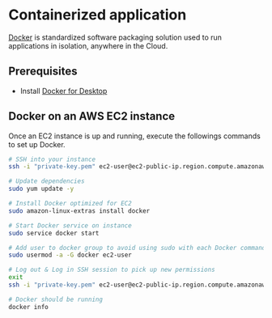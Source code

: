 # Containerized application

[Docker](https://www.docker.com/) is standardized software packaging solution used to run applications in isolation, anywhere in the Cloud.

## Prerequisites

- Install [Docker for Desktop](https://www.docker.com/products/docker-desktop)

## Docker on an AWS EC2 instance

Once an EC2 instance is up and running, execute the followings commands to set up Docker.

```sh
# SSH into your instance
ssh -i "private-key.pem" ec2-user@ec2-public-ip.region.compute.amazonaws.com

# Update dependencies
sudo yum update -y

# Install Docker optimized for EC2
sudo amazon-linux-extras install docker

# Start Docker service on instance
sudo service docker start

# Add user to docker group to avoid using sudo with each Docker commands
sudo usermod -a -G docker ec2-user

# Log out & Log in SSH session to pick up new permissions
exit
ssh -i "private-key.pem" ec2-user@ec2-public-ip.region.compute.amazonaws.com

# Docker should be running
docker info
```
